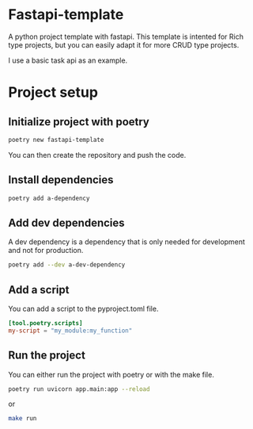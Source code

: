 # Fastapi-template
A python project template with fastapi. This template is intented for Rich type projects, but you can easily adapt it for more CRUD type projects.

I use a basic task api as an example.

# Project setup

## Initialize project with poetry
```bash
poetry new fastapi-template
```

You can then create the repository and push the code.

## Install dependencies
```bash
poetry add a-dependency
```

## Add dev dependencies
A dev dependency is a dependency that is only needed for development and not for production.
```bash
poetry add --dev a-dev-dependency
```

## Add a script
You can add a script to the pyproject.toml file.
```toml
[tool.poetry.scripts]
my-script = "my_module:my_function"
```

## Run the project
You can either run the project with poetry or with the make file.
```bash
poetry run uvicorn app.main:app --reload
```
or
```bash
make run
```
